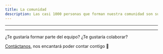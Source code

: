 ```yaml
---
title: La comunidad
description: Las casi 1000 personas que forman nuestra comunidad son super importantes. Aquí te presentamos al core team y las organizaciones que nos apoyan en nuestra misión, ¡únete!
---
```


<CoreTeamList />

---

<div class="auto-rows-fr grid gap-x-16 place-items-center lg:grid-cols-3">         
    <SponsorInfo sponsor="Saturdays AI" url="https://saturdays.ai/"
        logo="https://somosnlp.github.io/assets/images/logo_SaturdaysAI.png"
        logo_dark="https://somosnlp.github.io/assets/images/logo_SaturdaysAI.png" />
    <SponsorInfo sponsor="Spain AI" url="https://www.spain-ai.com/"
        logo="https://somosnlp.github.io/assets/images/logo_SpainAI.png"
        logo_dark="https://somosnlp.github.io/assets/images/logo_SpainAI_dark.png" />
    <SponsorInfo sponsor="Omdena Mexico" url="https://omdena.com/"
        logo="https://somosnlp.github.io/assets/images/logo_omdena_mexico_perfil.png"
        logo_dark="https://somosnlp.github.io/assets/images/logo_omdena_mexico_perfil.png" />
</div>

---

<div class="text-center">
¿Te gustaría formar parte del equipo? ¿Te gustaría colaborar?

[Contáctanos](mailto:info@somosnlp.org), nos encantará poder contar contigo 🚀
</div>
